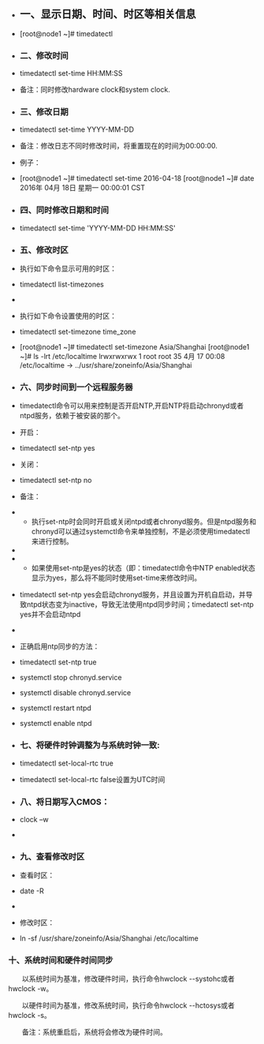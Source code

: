 - ## 一、显示日期、时间、时区等相关信息

- [root@node1 ~]# timedatectl

- ### 二、修改时间

- timedatectl set-time HH:MM:SS

- 备注：同时修改hardware clock和system  clock.

- ### 三、修改日期

- timedatectl set-time YYYY-MM-DD

-  备注：修改日志不同时修改时间，将重置现在的时间为00:00:00.

- 例子：

- [root@node1 ~]# timedatectl set-time 2016-04-18
     [root@node1 ~]# date
     2016年 04月 18日 星期一 00:00:01 CST

- ### 四、同时修改日期和时间

- timedatectl set-time 'YYYY-MM-DD HH:MM:SS'

- ### 五、修改时区

- 执行如下命令显示可用的时区：

- timedatectl list-timezones

-  

- 执行如下命令设置使用的时区：

- timedatectl set-timezone time_zone

- [root@node1 ~]# timedatectl set-timezone Asia/Shanghai
     [root@node1 ~]# ls -lrt /etc/localtime
      lrwxrwxrwx 1 root root 35 4月  17 00:08 /etc/localtime -> ../usr/share/zoneinfo/Asia/Shanghai

- ### 六、同步时间到一个远程服务器

- timedatectl命令可以用来控制是否开启NTP,开启NTP将启动chronyd或者ntpd服务，依赖于被安装的那个。

- 开启：

- timedatectl set-ntp yes

- 关闭：

- timedatectl set-ntp no

- 备注：

- - 执行set-ntp时会同时开启或关闭ntpd或者chronyd服务。但是ntpd服务和chronyd可以通过systemctl命令来单独控制，不是必须使用timedatectl来进行控制。

-  

- - 如果使用set-ntp是yes的状态（即：timedatectl命令中NTP enabled状态显示为yes，那么将不能同时使用set-time来修改时间。

- timedatectl set-ntp yes会启动chronyd服务，并且设置为开机自启动，并导致ntpd状态变为inactive，导致无法使用ntpd同步时间；timedatectl set-ntp yes并不会启动ntpd

-  

- 正确启用ntp同步的方法：

-   timedatectl set-ntp true 

-    systemctl stop chronyd.service 

-    systemctl disable chronyd.service 

-    systemctl restart ntpd

-    systemctl enable ntpd

- ### 七、将硬件时钟调整为与系统时钟一致:

- timedatectl  set-local-rtc true

- timedatectl set-local-rtc false设置为UTC时间 

- ### 八、将日期写入CMOS：

- clock –w

-  

- ### 九、查看修改时区

- 查看时区：

- date -R

-  

- 修改时区：

- ln -sf /usr/share/zoneinfo/Asia/Shanghai /etc/localtime

### 十、系统时间和硬件时间同步

　　以系统时间为基准，修改硬件时间，执行命令hwclock --systohc或者hwclock -w。

　　以硬件时间为基准，修改系统时间，执行命令hwclock --hctosys或者hwclock -s。

　　备注：系统重启后，系统将会修改为硬件时间。